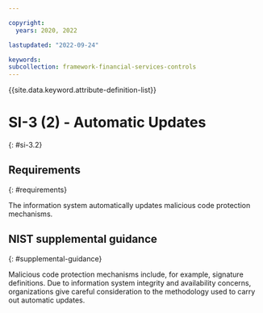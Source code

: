 ```yaml
---

copyright:
  years: 2020, 2022

lastupdated: "2022-09-24"

keywords: 
subcollection: framework-financial-services-controls
---
```


{{site.data.keyword.attribute-definition-list}}

         
# SI-3 (2) - Automatic Updates
{: #si-3.2}

## Requirements
{: #requirements}

The information system automatically updates malicious code protection mechanisms.

## NIST supplemental guidance
{: #supplemental-guidance}

Malicious code protection mechanisms include, for example, signature definitions. Due to information system integrity and availability concerns, organizations give careful consideration to the methodology used to carry out automatic updates.

